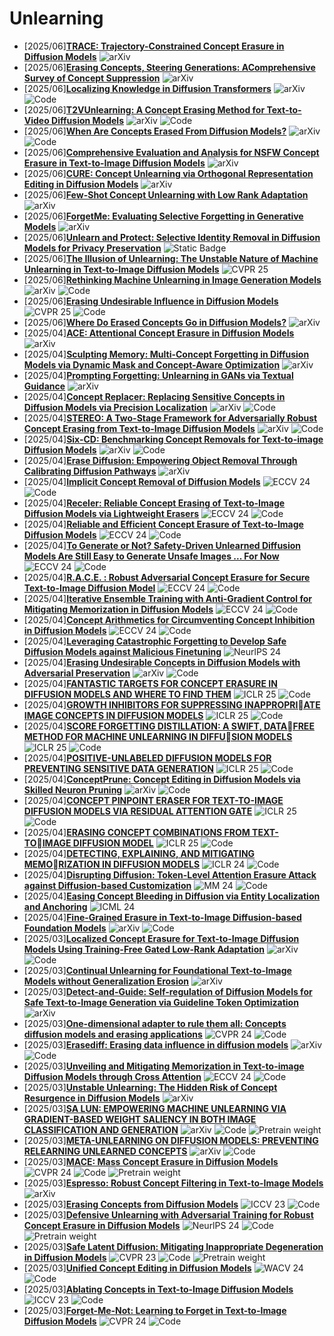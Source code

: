 # Unlearning
- [2025/06]**[TRACE: Trajectory-Constrained Concept Erasure in Diffusion Models](https://arxiv.org/abs/2505.23312)** ![arXiv](https://img.shields.io/badge/arXiv-blue)
- [2025/06]**[Erasing Concepts, Steering Generations: AComprehensive Survey of Concept Suppression](https://arxiv.org/abs/2505.19398)** ![arXiv](https://img.shields.io/badge/arXiv-blue)
- [2025/06]**[Localizing Knowledge in Diffusion Transformers](https://arxiv.org/abs/2505.18832)** ![arXiv](https://img.shields.io/badge/arXiv-blue) ![Code](https://img.shields.io/badge/Code-violet)
- [2025/06]**[T2VUnlearning: A Concept Erasing Method for Text-to-Video Diffusion Models](https://arxiv.org/abs/2505.17550)** ![arXiv](https://img.shields.io/badge/arXiv-blue) ![Code](https://img.shields.io/badge/Code-violet)
- [2025/06]**[When Are Concepts Erased From Diffusion Models?](https://arxiv.org/abs/2505.17013)** ![arXiv](https://img.shields.io/badge/arXiv-blue) ![Code](https://img.shields.io/badge/Code-violet)
- [2025/06]**[Comprehensive Evaluation and Analysis for NSFW Concept Erasure in Text-to-Image Diffusion Models](https://arxiv.org/abs/2505.15450)** ![arXiv](https://img.shields.io/badge/arXiv-blue)
- [2025/06]**[CURE: Concept Unlearning via Orthogonal Representation Editing in Diffusion Models](https://arxiv.org/abs/2505.12677)** ![arXiv](https://img.shields.io/badge/arXiv-blue)
- [2025/06]**[Few-Shot Concept Unlearning with Low Rank Adaptation](https://arxiv.org/abs/2505.12395)** ![arXiv](https://img.shields.io/badge/arXiv-blue)
- [2025/06]**[ForgetMe: Evaluating Selective Forgetting in Generative Models](https://arxiv.org/abs/2504.12574)** ![arXiv](https://img.shields.io/badge/arXiv-blue)
- [2025/06]**[Unlearn and Protect: Selective Identity Removal in Diffusion Models for Privacy Preservation](https://dl.acm.org/doi/abs/10.1145/3672608.3707842)** ![Static Badge](https://img.shields.io/badge/SAC%2025-blue)
- [2025/06]**[The Illusion of Unlearning: The Unstable Nature of Machine Unlearning in Text-to-Image Diffusion Models](https://openaccess.thecvf.com/content/CVPR2025/html/George_The_Illusion_of_Unlearning_The_Unstable_Nature_of_Machine_Unlearning_CVPR_2025_paper.html)** ![CVPR 25](https://img.shields.io/badge/CVPR%2025-blue)
- [2025/06]**[Rethinking Machine Unlearning in Image Generation Models](https://arxiv.org/abs/2506.02761)** ![arXiv](https://img.shields.io/badge/arXiv-blue) ![Code](https://img.shields.io/badge/Code-violet)
- [2025/06]**[Erasing Undesirable Influence in Diffusion Models](https://openaccess.thecvf.com/content/CVPR2025/html/Wu_Erasing_Undesirable_Influence_in_Diffusion_Models_CVPR_2025_paper.html)** ![CVPR 25](https://img.shields.io/badge/CVPR%2025-blue) ![Code](https://img.shields.io/badge/Code-violet)
- [2025/06]**[Where Do Erased Concepts Go in Diffusion Models?](https://openreview.net/forum?id=2oPnPUcAEf)** ![arXiv](https://img.shields.io/badge/arXiv-blue)
- [2025/04]**[ACE: Attentional Concept Erasure in Diffusion Models](https://arxiv.org/abs/2504.11850)** ![arXiv](https://img.shields.io/badge/arXiv-blue)
- [2025/04]**[Sculpting Memory: Multi-Concept Forgetting in Diffusion Models via Dynamic Mask and Concept-Aware Optimization](https://arxiv.org/abs/2504.09039)** ![arXiv](https://img.shields.io/badge/arXiv-blue)
- [2025/04]**[Prompting Forgetting: Unlearning in GANs via Textual Guidance](https://arxiv.org/abs/2504.01218)** ![arXiv](https://img.shields.io/badge/arXiv-blue)
- [2025/04]**[Concept Replacer: Replacing Sensitive Concepts in Diffusion Models via Precision Localization](https://arxiv.org/abs/2412.01244)** ![arXiv](https://img.shields.io/badge/arXiv-blue) ![Code](https://img.shields.io/badge/Code-violet)
- [2025/04]**[STEREO: A Two-Stage Framework for Adversarially Robust Concept Erasing from Text-to-Image Diffusion Models](https://arxiv.org/abs/2408.16807)** ![arXiv](https://img.shields.io/badge/arXiv-blue) ![Code](https://img.shields.io/badge/Code-violet)
- [2025/04]**[Six-CD: Benchmarking Concept Removals for Text-to-image Diffusion Models](https://arxiv.org/abs/2406.14855)** ![arXiv](https://img.shields.io/badge/arXiv-blue) ![Code](https://img.shields.io/badge/Code-violet)
- [2025/04]**[Erase Diffusion: Empowering Object Removal Through Calibrating Diffusion Pathways](https://arxiv.org/abs/2503.07026)** ![arXiv](https://img.shields.io/badge/arXiv-blue)
- [2025/04]**[Implicit Concept Removal of Diffusion Models](https://link.springer.com/chapter/10.1007/978-3-031-72664-4_26)** ![ECCV 24](https://img.shields.io/badge/ECCV%2024-blue) ![Code](https://img.shields.io/badge/Code-violet)
- [2025/04]**[Receler: Reliable Concept Erasing of Text-to-Image Diffusion Models via Lightweight Erasers](https://link.springer.com/chapter/10.1007/978-3-031-73661-2_20)** ![ECCV 24](https://img.shields.io/badge/ECCV%2024-blue) ![Code](https://img.shields.io/badge/Code-violet)
- [2025/04]**[Reliable and Efficient Concept Erasure of Text-to-Image Diffusion Models](https://link.springer.com/chapter/10.1007/978-3-031-73668-1_5)** ![ECCV 24](https://img.shields.io/badge/ECCV%2024-blue) ![Code](https://img.shields.io/badge/Code-violet)
- [2025/04]**[To Generate or Not? Safety-Driven Unlearned Diffusion Models Are Still Easy to Generate Unsafe Images ... For Now](https://link.springer.com/chapter/10.1007/978-3-031-72998-0_22)** ![ECCV 24](https://img.shields.io/badge/ECCV%2024-blue) ![Code](https://img.shields.io/badge/Code-violet)
- [2025/04]**[R.A.C.E. : Robust Adversarial Concept Erasure for Secure Text-to-Image Diffusion Model](https://link.springer.com/chapter/10.1007/978-3-031-73010-8_27)** ![ECCV 24](https://img.shields.io/badge/ECCV%2024-blue) ![Code](https://img.shields.io/badge/Code-violet)
- [2025/04]**[Iterative Ensemble Training with Anti-Gradient Control for Mitigating Memorization in Diffusion Models](https://link.springer.com/chapter/10.1007/978-3-031-73021-4_7)** ![ECCV 24](https://img.shields.io/badge/ECCV%2024-blue) ![Code](https://img.shields.io/badge/Code-violet)
- [2025/04]**[Concept Arithmetics for Circumventing Concept Inhibition in Diffusion Models](https://link.springer.com/chapter/10.1007/978-3-031-73223-2_18)** ![ECCV 24](https://img.shields.io/badge/ECCV%2024-blue) ![Code](https://img.shields.io/badge/Code-violet)
- [2025/04]**[Leveraging Catastrophic Forgetting to Develop Safe Diffusion Models against Malicious Finetuning](https://proceedings.neurips.cc/paper_files/paper/2024/hash/d0949cbcec31c09431610553a284f94a-Abstract-Conference.html)** ![NeurlPS 24](https://img.shields.io/badge/NeuraIPS%2024-blue)
- [2025/04]**[Erasing Undesirable Concepts in Diffusion Models with Adversarial Preservation](https://arxiv.org/abs/2410.15618)** ![arXiv](https://img.shields.io/badge/arXiv-blue) ![Code](https://img.shields.io/badge/Code-violet)
- [2025/04]**[FANTASTIC TARGETS FOR CONCEPT ERASURE IN DIFFUSION MODELS AND WHERE TO FIND THEM](https://arxiv.org/abs/2501.18950)** ![ICLR 25](https://img.shields.io/badge/ICLR%2025-blue) ![Code](https://img.shields.io/badge/Code-violet)
- [2025/04]**[GROWTH INHIBITORS FOR SUPPRESSING INAPPROPRIATE IMAGE CONCEPTS IN DIFFUSION MODELS](https://openreview.net/forum?id=w4C4z80w59)** ![ICLR 25](https://img.shields.io/badge/ICLR%2025-blue) ![Code](https://img.shields.io/badge/Code-violet)
- [2025/04]**[SCORE FORGETTING DISTILLATION: A SWIFT, DATAFREE METHOD FOR MACHINE UNLEARNING IN DIFFUSION MODELS](https://arxiv.org/abs/2409.11219)** ![ICLR 25](https://img.shields.io/badge/ICLR%2025-blue) ![Code](https://img.shields.io/badge/Code-violet)
- [2025/04]**[POSITIVE-UNLABELED DIFFUSION MODELS FOR PREVENTING SENSITIVE DATA GENERATION](https://arxiv.org/abs/2503.03789)** ![ICLR 25](https://img.shields.io/badge/ICLR%2025-blue) ![Code](https://img.shields.io/badge/Code-violet)
- [2025/04]**[ConceptPrune: Concept Editing in Diffusion Models via Skilled Neuron Pruning](https://arxiv.org/abs/2405.19237)** ![arXiv](https://img.shields.io/badge/arXiv-blue) ![Code](https://img.shields.io/badge/Code-violet)
- [2025/04]**[CONCEPT PINPOINT ERASER FOR TEXT-TO-IMAGE DIFFUSION MODELS VIA RESIDUAL ATTENTION GATE](https://openreview.net/forum?id=ZRDhBwKs7l)** ![ICLR 25](https://img.shields.io/badge/ICLR%2025-blue) ![Code](https://img.shields.io/badge/Code-violet)
- [2025/04]**[ERASING CONCEPT COMBINATIONS FROM TEXT-TOIMAGE DIFFUSION MODEL](https://openreview.net/forum?id=OBjF5I4PWg)** ![ICLR 25](https://img.shields.io/badge/ICLR%2025-blue) ![Code](https://img.shields.io/badge/Code-violet)
- [2025/04]**[DETECTING, EXPLAINING, AND MITIGATING MEMORIZATION IN DIFFUSION MODELS](https://openreview.net/forum?id=84n3UwkH7b)** ![ICLR 24](https://img.shields.io/badge/ICLR%2024-blue)  ![Code](https://img.shields.io/badge/Code-violet)
- [2025/04]**[Disrupting Diffusion: Token-Level Attention Erasure Attack against Diffusion-based Customization](https://dl.acm.org/doi/abs/10.1145/3664647.3681243)** ![MM 24](https://img.shields.io/badge/MM%2024-blue) ![Code](https://img.shields.io/badge/Code-violet)
- [2025/04]**[Easing Concept Bleeding in Diffusion via Entity Localization and Anchoring](https://openreview.net/forum?id=MsnJl6JkZS)** ![ICML 24](https://img.shields.io/badge/ICML%2024-blue)
- [2025/04]**[Fine-Grained Erasure in Text-to-Image Diffusion-based Foundation Models](https://arxiv.org/abs/2503.19783)** ![arXiv](https://img.shields.io/badge/arXiv-blue) ![Code](https://img.shields.io/badge/Code-violet)
- [2025/03]**[Localized Concept Erasure for Text-to-Image Diffusion Models Using Training-Free Gated Low-Rank Adaptation](https://arxiv.org/abs/2503.12356)** ![arXiv](https://img.shields.io/badge/arXiv-blue) ![Code](https://img.shields.io/badge/Code-violet)
- [2025/03]**[Continual Unlearning for Foundational Text-to-Image Models without
Generalization Erosion](https://arxiv.org/abs/2503.13769)** ![arXiv](https://img.shields.io/badge/arXiv-blue)
- [2025/03]**[Detect-and-Guide: Self-regulation of Diffusion Models for Safe Text-to-Image Generation via Guideline Token Optimization
](https://arxiv.org/abs/2503.15197)** ![arXiv](https://img.shields.io/badge/arXiv-blue)
- [2025/03]**[One-dimensional adapter to rule them all: Concepts diffusion models and erasing applications](https://openaccess.thecvf.com/content/CVPR2024/html/Lyu_One-dimensional_Adapter_to_Rule_Them_All_Concepts_Diffusion_Models_and_CVPR_2024_paper.html)** ![CVPR 24](https://img.shields.io/badge/CVPR%2024-blue) ![Code](https://img.shields.io/badge/Code-violet)
- [2025/03]**[Erasediff: Erasing data influence in diffusion models](https://arxiv.org/abs/2401.05779)** ![arXiv](https://img.shields.io/badge/arXiv-blue) ![Code](https://img.shields.io/badge/Code-violet)
- [2025/03]**[Unveiling and Mitigating Memorization in Text-to-image Diffusion Models through Cross Attention](https://link.springer.com/chapter/10.1007/978-3-031-72980-5_20)** ![ECCV 24](https://img.shields.io/badge/ECCV%2024-blue) ![Code](https://img.shields.io/badge/Code-violet)
- [2025/03]**[Unstable Unlearning: The Hidden Risk of Concept Resurgence in Diffusion Models](https://arxiv.org/abs/2410.08074)** ![arXiv](https://img.shields.io/badge/arXiv-blue)
- [2025/03]**[SA LUN: EMPOWERING MACHINE UNLEARNING VIA GRADIENT-BASED WEIGHT SALIENCY IN BOTH IMAGE CLASSIFICATION AND GENERATION](https://arxiv.org/abs/2310.12508)** ![arXiv](https://img.shields.io/badge/arXiv-blue) ![Code](https://img.shields.io/badge/Code-violet) ![Pretrain weight](https://img.shields.io/badge/Pretrain%20weight-important)
- [2025/03]**[META-UNLEARNING ON DIFFUSION MODELS: PREVENTING RELEARNING UNLEARNED CONCEPTS](https://arxiv.org/abs/2410.12777)** ![arXiv](https://img.shields.io/badge/arXiv-blue) ![Code](https://img.shields.io/badge/Code-violet)
- [2025/03]**[MACE: Mass Concept Erasure in Diffusion Models](https://openaccess.thecvf.com/content/CVPR2024/html/Lu_MACE_Mass_Concept_Erasure_in_Diffusion_Models_CVPR_2024_paper.html)** ![CVPR 24](https://img.shields.io/badge/CVPR%2024-blue) ![Code](https://img.shields.io/badge/Code-violet) ![Pretrain weight](https://img.shields.io/badge/Pretrain%20weight-important)
- [2025/03]**[Espresso: Robust Concept Filtering in Text-to-Image Models](https://arxiv.org/abs/2404.19227)** ![arXiv](https://img.shields.io/badge/arXiv-blue)
- [2025/03]**[Erasing Concepts from Diffusion Models](https://openaccess.thecvf.com/content/ICCV2023/html/Gandikota_Erasing_Concepts_from_Diffusion_Models_ICCV_2023_paper.html)** ![ICCV 23](https://img.shields.io/badge/ICCV%2023-blue) ![Code](https://img.shields.io/badge/Code-violet)
- [2025/03]**[Defensive Unlearning with Adversarial Training for Robust Concept Erasure in Diffusion Models](https://proceedings.neurips.cc/paper_files/paper/2024/hash/40954ac18a457dd5f11145bae6454cdf-Abstract-Conference.html)** ![NeurlPS 24](https://img.shields.io/badge/NeuraIPS%2024-blue) ![Code](https://img.shields.io/badge/Code-violet) ![Pretrain weight](https://img.shields.io/badge/Pretrain%20weight-important)
- [2025/03]**[Safe Latent Diffusion: Mitigating Inappropriate Degeneration in Diffusion Models](https://openaccess.thecvf.com/content/CVPR2023/html/Schramowski_Safe_Latent_Diffusion_Mitigating_Inappropriate_Degeneration_in_Diffusion_Models_CVPR_2023_paper.html)** ![CVPR 23](https://img.shields.io/badge/CVPR%2023-blue) ![Code](https://img.shields.io/badge/Code-violet) ![Pretrain weight](https://img.shields.io/badge/Pretrain%20weight-important)
- [2025/03]**[Unified Concept Editing in Diffusion Models](https://openaccess.thecvf.com/content/WACV2024/html/Gandikota_Unified_Concept_Editing_in_Diffusion_Models_WACV_2024_paper.html)** ![WACV 24](https://img.shields.io/badge/WACV%2024-blue) ![Code](https://img.shields.io/badge/Code-violet)
- [2025/03]**[Ablating Concepts in Text-to-Image Diffusion Models](https://openaccess.thecvf.com/content/ICCV2023/html/Kumari_Ablating_Concepts_in_Text-to-Image_Diffusion_Models_ICCV_2023_paper.html)** ![ICCV 23](https://img.shields.io/badge/ICCV%2023-blue)  ![Code](https://img.shields.io/badge/Code-violet)
- [2025/03]**[Forget-Me-Not: Learning to Forget in Text-to-Image Diffusion Models](https://openaccess.thecvf.com/content/CVPR2024W/MMFM/html/Zhang_Forget-Me-Not_Learning_to_Forget_in_Text-to-Image_Diffusion_Models_CVPRW_2024_paper.html)** ![CVPR 24](https://img.shields.io/badge/CVPR%2024-blue) ![Code](https://img.shields.io/badge/Code-violet)
